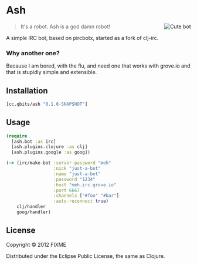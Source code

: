 # Ash

<img src="http://cloud.github.com/downloads/mpenet/ash/logo.jpg"
 alt="Cute bot" title="Cute bot" align="right" />

> It's a robot. Ash is a god damn robot!

A simple IRC bot, based on pircbotx, started as a fork of clj-irc.

### Why another one?
Because I am bored, with the flu, and need one that
works with grove.io and that is stupidly simple and extensible.


## Installation

```clojure
[cc.qbits/ash "0.1.0-SNAPSHOT"]
```

## Usage

```clojure
(require
  [ash.bot :as irc]
  [ash.plugins.clojure :as clj]
  [ash.plugins.google :as goog])

(-> (irc/make-bot :server-password "meh"
                  :nick "just-a-bot"
                  :name "just-a-bot"
                  :password "1234"
                  :host "meh.irc.grove.io"
                  :port 6667
                  :channels ["#foo" "#bar"]
                  :auto-reconnect true)
    clj/handler
    goog/handler)
```

## License

Copyright © 2012 FIXME

Distributed under the Eclipse Public License, the same as Clojure.
